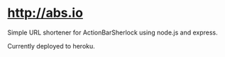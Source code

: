 http://abs.io
=============

Simple URL shortener for ActionBarSherlock using node.js and express.

Currently deployed to heroku.
